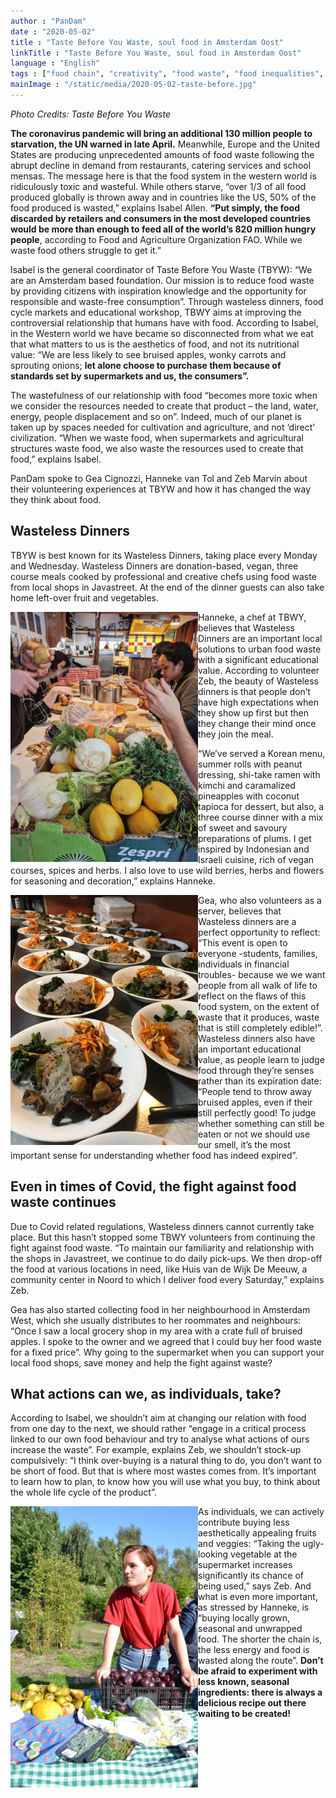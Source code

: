 ```yaml
---
author : "PanDam"
date : "2020-05-02"
title : "Taste Before You Waste, soul food in Amsterdam Oost"
linkTitle : "Taste Before You Waste, soul food in Amsterdam Oost"
language : "English"
tags : ["food chain", "creativity", "food waste", "food inequalities", "local produce", "starvation", "Taste Before You Waste", "veganism", "volunteering", "Wasteless Dinners"]
mainImage : "/static/media/2020-05-02-taste-before.jpg"
---
```


_Photo Credits: Taste Before You Waste_

**The coronavirus pandemic will bring an additional 130 million people to starvation, the UN warned in late April.** Meanwhile, Europe and the United States are producing unprecedented amounts of food waste following the abrupt decline in demand from restaurants, catering services and school mensas. The message here is that the food system in the western world is ridiculously toxic and wasteful. While others starve, “over 1/3 of all food produced globally is thrown away and in countries like the US, 50% of the food produced is wasted,” explains Isabel Allen. **“Put simply, the food discarded by retailers and consumers in the most developed countries would be more than enough to feed all of the world’s 820 million hungry people**, according to Food and Agriculture Organization FAO. While we waste food others struggle to get it.”

Isabel is the general coordinator of Taste Before You Waste (TBYW): “We are an Amsterdam based foundation. Our mission is to reduce food waste by providing citizens with inspiration knowledge and the opportunity for responsible and waste-free consumption”. Through wasteless dinners, food cycle markets and educational workshop, TBWY aims at improving the controversial relationship that humans have with food. According to Isabel, in the Western world we have became so disconnected from what we eat that what matters to us is the aesthetics of food, and not its nutritional value: “We are less likely to see bruised apples, wonky carrots and sprouting onions; **let alone choose to purchase them because of standards set by supermarkets and us, the consumers”.**

The wastefulness of our relationship with food “becomes more toxic when we consider the resources needed to create that product – the land, water, energy, people displacement and so on”. Indeed, much of our planet is taken up by spaces needed for cultivation and agriculture, and not ‘direct’ civilization. “When we waste food, when supermarkets and agricultural structures waste food, we also waste the resources used to create that food,” explains Isabel.

PanDam spoke to Gea Cignozzi, Hanneke van Tol and Zeb Marvin about their volunteering experiences at TBYW and how it has changed the way they think about food.

## Wasteless Dinners

TBYW is best known for its Wasteless Dinners, taking place every Monday and Wednesday. Wasteless Dinners are donation-based, vegan, three course meals cooked by professional and creative chefs using food waste from local shops in Javastreet. At the end of the dinner guests can also take home left-over fruit and vegetables.

<img alt="" align="left" src="/img/posts/2020/2020-05-02-taste-before-1.jpg" width="300px">

Hanneke, a chef at TBWY, believes that Wasteless Dinners are an important local solutions to urban food waste with a significant educational value.  According to volunteer Zeb, the beauty of Wasteless dinners is that people don’t have high expectations when they show up first but then they change their mind once they join the meal.

“We’ve served a Korean menu, summer rolls with peanut dressing, shi-take ramen with kimchi and caramalized pineapples with coconut tapioca for dessert, but also, a three course dinner with a mix of sweet and savoury preparations of plums. I get inspired by Indonesian and Israeli cuisine, rich of vegan courses, spices and herbs. I also love to use wild berries, herbs and flowers for seasoning and decoration,” explains Hanneke.

<img alt="" align="left" src="/img/posts/2020/2020-05-02-taste-before-2.jpg" width="300px">

Gea, who also volunteers as a server, believes that Wasteless dinners are a perfect opportunity to reflect: “This event is open to everyone -students, families, individuals in financial troubles- because we we want people from all walk of life to reflect on the flaws of this food system, on the extent of waste that it produces, waste that is still completely edible!”. Wasteless dinners also have an important educational value, as people learn to judge food through they’re senses rather than its expiration date: “People tend to throw away bruised apples, even if their still perfectly good! To judge whether something can still be eaten or not we should use our smell, it’s the most important sense for understanding whether food has indeed expired”.

## Even in times of Covid, the fight against food waste continues

Due to Covid related regulations, Wasteless dinners cannot currently take place. But this hasn’t stopped some TBWY volunteers from continuing the fight against food waste. “To maintain our familiarity and relationship with the shops in Javastreet, we continue to do daily pick-ups. We then drop-off the food at various locations in need, like Huis van de Wijk De Meeuw, a community center in Noord to which I deliver food every Saturday,” explains Zeb.

Gea has also started collecting food in her neighbourhood in Amsterdam West, which she usually distributes to her roommates and neighbours: “Once I saw a local grocery shop in my area with a crate full of bruised apples. I spoke to the owner and we agreed that I could buy her food waste for a fixed price”. Why going to the supermarket when you can support your local food shops, save money and help the fight against waste?

## What actions can we, as individuals, take?

According to Isabel, we shouldn’t aim at changing our relation with food from one day to the next, we should rather “engage in a critical process linked to our own food behaviour and try to analyse what actions of ours increase the waste”. For example, explains Zeb, we shouldn’t stock-up compulsively: “I think over-buying is a natural thing to do, you don’t want to be short of food. But that is where most wastes comes from. It’s important to learn how to plan, to know how you will use what you buy, to think about the whole life cycle of the product”.

<img alt="" align="left" src="/img/posts/2020/2020-05-02-taste-before-3.jpg" width="300px">

As individuals, we can actively contribute buying less aesthetically appealing fruits and veggies: “Taking the ugly-looking vegetable at the supermarket increases significantly its chance of being used,” says Zeb. And what is even more important, as stressed by Hanneke, is “buying locally grown, seasonal and unwrapped food. The shorter the chain is, the less energy and food is wasted along the route”. **Don’t be afraid to experiment with less known, seasonal ingredients: there is always a delicious recipe out there waiting to be created!**